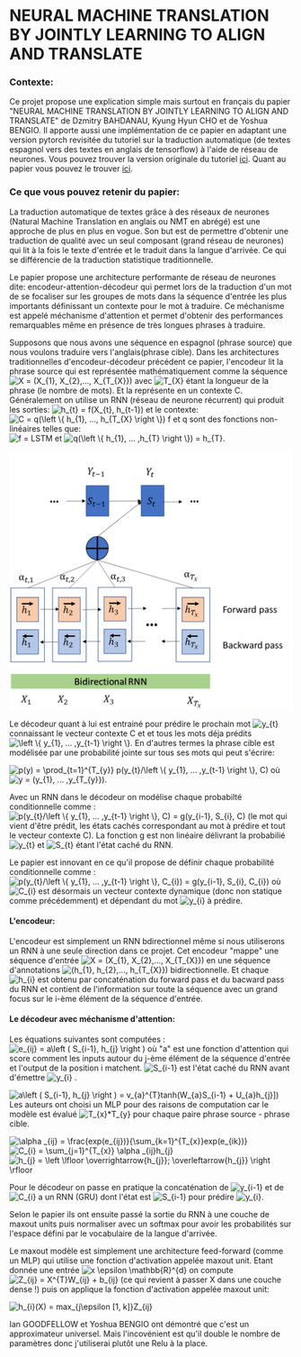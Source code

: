 

<h1> NEURAL MACHINE TRANSLATION BY JOINTLY LEARNING TO ALIGN AND TRANSLATE </h1>

<h3> Contexte: </h3>
<p>
Ce projet propose une explication simple mais surtout en français du papier "NEURAL MACHINE TRANSLATION BY JOINTLY LEARNING TO ALIGN AND TRANSLATE" de Dzmitry BAHDANAU, Kyung Hyun CHO et de Yoshua BENGIO. Il apporte aussi une implémentation de ce papier en adaptant une version pytorch revisitée du tutoriel sur la traduction automatique (de textes espagnol vers des textes en anglais de tensorflow) à l'aide de réseau de neurones. Vous pouvez trouver la version originale du tutoriel <a href="https://www.tensorflow.org/tutorials/text/nmt_with_attention">ici</a>. Quant au papier vous pouvez le trouver <a href="https://arxiv.org/abs/1409.0473">ici</a>.
</p>

<h3> Ce que vous pouvez retenir du papier: </h3>
<p>
La traduction automatique de textes grâce à des réseaux de neurones (Natural Machine Translation en anglais ou NMT en abrégé) est une approche de plus en plus en vogue. Son but est de permettre d'obtenir une traduction de qualité avec un seul composant (grand réseau de neurones) qui lit à la fois le texte d'entrée et le traduit dans la langue d'arrivée. Ce qui se différencie de la traduction statistique traditionnelle. 

Le papier propose une architecture performante de réseau de neurones dite: encodeur-attention-décodeur qui permet lors de la traduction d'un mot de se focaliser sur les groupes de mots dans la séquence d'entrée les plus importants définissant un contexte pour le mot à traduire. Ce méchanisme est appelé méchanisme d'attention et permet d'obtenir des performances remarquables même en présence de très longues phrases à traduire.

Supposons que nous avons une séquence en espagnol (phrase source) que nous voulons traduire vers l'anglais(phrase cible). Dans les architectures traditionnelles d'encodeur-décodeur précédent ce papier, l'encodeur lit la phrase source qui est représentée mathématiquement comme la séquence
<img src="https://latex.codecogs.com/svg.latex?X&space;=&space;(X_{1},&space;X_{2},...,&space;X_{T_{X}})" title="X = (X_{1}, X_{2},..., X_{T_{X}})" />
avec
<img src="https://latex.codecogs.com/svg.latex?T_{X}" title="T_{X}" />
étant la longueur de la phrase (le nombre de mots). Et la représente en un contexte C. Généralement on utilise un RNN (réseau de neurone récurrent) qui produit les sorties:
<img src="https://latex.codecogs.com/svg.latex?h_{t}&space;=&space;f(X_{t},&space;h_{t-1})" title="h_{t} = f(X_{t}, h_{t-1})" /> et le contexte:
<img src="https://latex.codecogs.com/svg.latex?C&space;=&space;q(\left&space;\{&space;h_{1},&space;...,&space;h_{T}&space;\right&space;\})" title="C = q(\left \{ h_{1}, ..., h_{T_{X} \right \})" /> 
f et q sont des fonctions non-linéaires telles que:  
<img src="https://latex.codecogs.com/svg.latex?f&space;=&space;LSTM" title="f = LSTM" /> et <img src="https://latex.codecogs.com/svg.latex?q(\left&space;\{&space;h_{1},&space;...&space;,h_{T}&space;\right&space;\})&space;=&space;h_{T}" title="q(\left \{ h_{1}, ... ,h_{T} \right \}) = h_{T}" />.

<img src="Image1.png"/> 

Le décodeur quant à lui est entrainé pour prédire le prochain mot <img src="https://latex.codecogs.com/svg.latex?y_{t}" title="y_{t}" /> connaissant le vecteur contexte C et et tous les mots déja prédits <img src="https://latex.codecogs.com/svg.latex?\left&space;\{&space;y_{1},&space;...&space;,y_{t-1}&space;\right&space;\}" title="\left \{ y_{1}, ... ,y_{t-1} \right \}" />. En d'autres termes la phrase cible est modélisée par une probabilité jointe sur tous ses mots qui peut s'écrire: 

<img src="https://latex.codecogs.com/svg.latex?p(y)&space;=&space;\prod_{t=1}^{T_{y}}&space;p(y_{t}/\left&space;\{&space;y_{1},&space;...&space;,y_{t-1}&space;\right&space;\},&space;C)" title="p(y) = \prod_{t=1}^{T_{y}} p(y_{t}/\left \{ y_{1}, ... ,y_{t-1} \right \}, C)" />
où  <img src="https://latex.codecogs.com/svg.latex?y&space;=&space;(y_{1},&space;...&space;,y_{T_{y}})" title="y = (y_{1}, ... ,y_{T_{y}})" />.

Avec un RNN dans le décodeur on modélise chaque probabilté conditionnelle comme : <img src="https://latex.codecogs.com/svg.latex?p(y_{t}/\left&space;\{&space;y_{1},&space;...&space;,y_{t-1}&space;\right&space;\},&space;C)&space;=&space;g(y_{i-1},&space;S_{i},&space;C)" title="p(y_{t}/\left \{ y_{1}, ... ,y_{t-1} \right \}, C) = g(y_{i-1}, S_{i}, C)" /> (le mot qui vient d'être prédit, les états cachés correspondant au mot à prédire et tout le vecteur contexte C). La fonction g est non linéaire délivrant la probabilié <img src="https://latex.codecogs.com/svg.latex?y_{t}" title="y_{t}" /> et <img src="https://latex.codecogs.com/svg.latex?S_{t}" title="S_{t}" /> étant l'état caché du RNN.

Le papier est innovant en ce qu'il propose de définir chaque probabilité conditionnelle comme  : <img src="https://latex.codecogs.com/svg.latex?p(y_{t}/\left&space;\{&space;y_{1},&space;...&space;,y_{t-1}&space;\right&space;\},&space;C_{i})&space;=&space;g(y_{i-1},&space;S_{i},&space;C)" title="p(y_{t}/\left \{ y_{1}, ... ,y_{t-1} \right \}, C_{i}) = g(y_{i-1}, S_{i}, C_{i})" /> où <img src="https://latex.codecogs.com/svg.latex?C_{i}" title="C_{i}" /> est désormais un vecteur contexte dynamique (donc non statique comme précédemment) et dépendant du mot <img src="https://latex.codecogs.com/svg.latex?y_{i}" title="y_{i}" /> à prédire.
</p>

<h4> L'encodeur: </h4>
<p>
L'encodeur est simplement un RNN bdirectionnel même si nous utiliserons un RNN à une seule direction dans ce projet. Cet encodeur "mappe" une séquence d'entrée <img src="https://latex.codecogs.com/svg.latex?X&space;=&space;(X_{1},&space;X_{2},...,&space;X_{T_{X}})" title="X = (X_{1}, X_{2},..., X_{T_{X}})" /> en une séquence d'annotations <img src="https://latex.codecogs.com/svg.latex?(h_{1},&space;h_{2},...,&space;h_{T_{X}})" title=" (h_{1}, h_{2},..., h_{T_{X}})" /> bidirectionnelle. Et chaque <img src="https://latex.codecogs.com/svg.latex?h_{i}" title="h_{i}" /> est obtenu par concaténation du forward pass et du bacward pass du RNN et contient de l'information sur toute la séquence avec un grand focus sur le i-ème élément de la séquence d'entrée.
  
</p>

<h4> Le décodeur avec méchanisme d'attention: </h4>
<p>
Les équations suivantes sont computées : <img src="https://latex.codecogs.com/svg.latex?e_{ij}&space;=&space;a\left&space;(&space;S_{i-1},&space;h_{j}&space;\right&space;)" title="e_{ij} = a\left ( S_{i-1}, h_{j} \right )" /> où "a" est une fonction d'attention qui score comment les inputs autour du j-ème élément de la séquence d'entrée et l'output de la position i matchent. <img src="https://latex.codecogs.com/svg.latex?S_{i-1}" title="S_{i-1}" /> est l'état caché du RNN avant d'émettre  <img src="https://latex.codecogs.com/svg.latex?y_{i}" title="y_{i}" /> .
<p>

<img src="https://latex.codecogs.com/svg.latex?a\left&space;(&space;S_{i-1},&space;h_{j}&space;\right&space;)&space;=&space;v_{a}^{T}tanh(W_{a}S_{i-1}&space;&plus;&space;U_{a}h_{j}])" title="a\left ( S_{i-1}, h_{j} \right ) = v_{a}^{T}tanh(W_{a}S_{i-1} + U_{a}h_{j}])" />
Les auteurs ont choisi un MLP pour des raisons de computation car le modèle est évalué <img src="https://latex.codecogs.com/svg.latex?T_{x}*T_{y}" title="T_{x}*T_{y}" /> pour chaque paire phrase source - phrase cible.
<div>
<img src="https://latex.codecogs.com/svg.latex?\alpha&space;_{ij}&space;=&space;\frac{exp(e_{ij})}{\sum_{k=1}^{T_{x}}exp(e_{ik})}" title="\alpha _{ij} = \frac{exp(e_{ij})}{\sum_{k=1}^{T_{x}}exp(e_{ik})}" />
</div>



<img src="https://latex.codecogs.com/svg.latex?C_{i}&space;=&space;\sum_{j=1}^{T_{x}}&space;\alpha&space;_{ij}h_{j}" title="C_{i} = \sum_{j=1}^{T_{x}} \alpha _{ij}h_{j}" /> 
<div>
<img src="https://latex.codecogs.com/svg.latex?h_{j}&space;=&space;\left&space;\lfloor&space;\overrightarrow{h_{j}};&space;\overleftarrow{h_{j}}&space;\right&space;\rfloor" title="h_{j} = \left \lfloor \overrightarrow{h_{j}}; \overleftarrow{h_{j}} \right \rfloor" />
</div>

Pour le décodeur on passe en pratique la concaténation de <img src="https://latex.codecogs.com/svg.latex?y_{i-1}" title="y_{i-1}" /> et de <img src="https://latex.codecogs.com/svg.latex?C_{i}" title="C_{i}" /> a un RNN (GRU) dont l'état est <img src="https://latex.codecogs.com/svg.latex?S_{i-1}" title="S_{i-1}" /> pour prédire <img src="https://latex.codecogs.com/svg.latex?y_{i}" title="y_{i}" />.

Selon le papier ils ont ensuite passé la sortie du RNN à une couche de maxout units puis normaliser avec un softmax pour avoir les probabilités sur l'espace défini par le vocabulaire de la langue d'arrivée.

Le maxout modèle est simplement une architecture feed-forward (comme un MLP) qui utilise une fonction d'activation  appelée maxout unit. Etant donnée une entrée <img src="https://latex.codecogs.com/svg.latex?x&space;\epsilon&space;\mathbb{R}^{d}" title="x \epsilon \mathbb{R}^{d}" /> on compute <img src="https://latex.codecogs.com/svg.latex?Z_{ij}&space;=&space;X^{T}W_{ij}&space;&plus;&space;b_{ij}" title="Z_{ij} = X^{T}W_{ij} + b_{ij}" /> (ce qui revient à passer X dans une couche dense !) puis on applique la fonction d'activation appelée maxout unit:
<div>
<img src="https://latex.codecogs.com/svg.latex?h_{i}(X)&space;=&space;max_{j\epsilon&space;[1,&space;k]}Z_{ij}" title="h_{i}(X) = max_{j\epsilon [1, k]}Z_{ij}" />
</div>

Ian GOODFELLOW et Yoshua BENGIO ont démontré que c'est un approximateur universel. Mais l'incovénient est qu'il double le nombre de paramètres donc j'utiliserai plutôt une Relu à la place.









  






